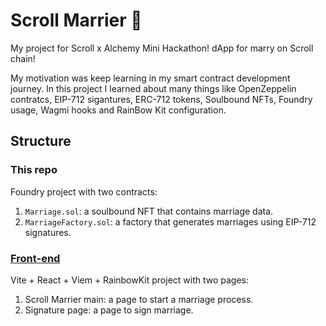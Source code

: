 # Scroll Marrier 📜

My project for Scroll x Alchemy Mini Hackathon! dApp for marry on Scroll chain!

My motivation was keep learning in my smart contract development journey. In this project I learned about many things like OpenZeppelin contratcs, EIP-712 sigantures, ERC-712 tokens, Soulbound NFTs, Foundry usage, Wagmi hooks and RainBow Kit configuration.

## Structure

### This repo
Foundry project with two contracts:
1. `Marriage.sol`: a soulbound NFT that contains marriage data.
2. `MarriageFactory.sol`: a factory that generates marriages using EIP-712 signatures.

### [Front-end](https://github.com/d4rm5/scroll-marrier-react)
Vite + React + Viem + RainbowKit project with two pages:
1. Scroll Marrier main: a page to start a marriage process.
2. Signature page: a page to sign marriage.
